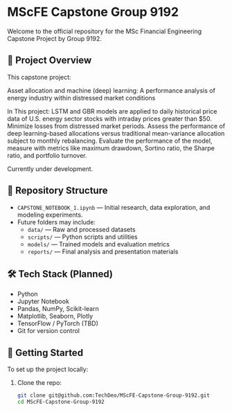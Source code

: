 # MScFE Capstone Group 9192

Welcome to the official repository for the MSc Financial Engineering Capstone Project by Group 9192.

## 📘 Project Overview

This capstone project:

Asset allocation and machine (deep) learning: A performance analysis of energy industry within distressed market conditions

In This project:
LSTM and GBR models are applied to daily historical price data of U.S. energy sector stocks with intraday prices greater than $50.
Minimize losses from distressed market periods.
Assess the performance of deep learning-based allocations versus traditional mean-variance allocation subject to monthly rebalancing.
Evaluate  the performance of the model, measure with metrics like maximum drawdown, Sortino ratio, the Sharpe ratio, and portfolio turnover.


Currently under development.

## 📂 Repository Structure

- `CAPSTONE_NOTEBOOK_1.ipynb` — Initial research, data exploration, and modeling experiments.
- Future folders may include:
  - `data/` — Raw and processed datasets
  - `scripts/` — Python scripts and utilities
  - `models/` — Trained models and evaluation metrics
  - `reports/` — Final analysis and presentation materials

## 🛠️ Tech Stack (Planned)

- Python
- Jupyter Notebook
- Pandas, NumPy, Scikit-learn
- Matplotlib, Seaborn, Plotly
- TensorFlow / PyTorch (TBD)
- Git for version control

## 🚀 Getting Started

To set up the project locally:

1. Clone the repo:
   ```bash
   git clone git@github.com:TechDeo/MScFE-Capstone-Group-9192.git
   cd MScFE-Capstone-Group-9192

